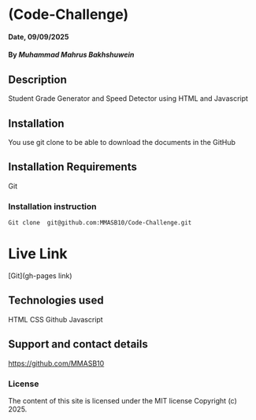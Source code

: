 # (Code-Challenge)

#### Date, 09/09/2025

#### By *Muhammad Mahrus Bakhshuwein*

## Description
Student Grade Generator and Speed Detector using HTML and Javascript

## Installation
You use git clone to be able to download the documents in the GitHub

## Installation Requirements
Git

### Installation instruction
```
Git clone  git@github.com:MMASB10/Code-Challenge.git

```

# Live Link
[Git](gh-pages link)

## Technologies used
HTML
CSS
Github
Javascript

## Support and contact details
https://github.com/MMASB10

### License
The content of this site is licensed under the MIT license
Copyright (c) 2025.
